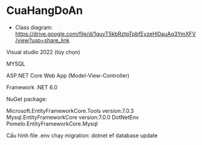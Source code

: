 # CuaHangDoAn

- Class diagram: https://drive.google.com/file/d/1guvT5kbRztpTpbfEyzeHl0auAq3YmXFV/view?usp=share_link

Visual studio 2022 (tùy chọn)

MYSQL

ASP.NET Core Web App (Model-View-Controller)

Framework .NET 6.0

NuGet package:

Microsoft.EntityFrameworkCore.Tools version:7.0.3
Mysql.EntityFrameworkCore version:7.0.0
DotNetEnv
Pomelo.EntityFrameworkCore.Mysql


Cấu hình file .env
chạy migration: dotnet ef database update
